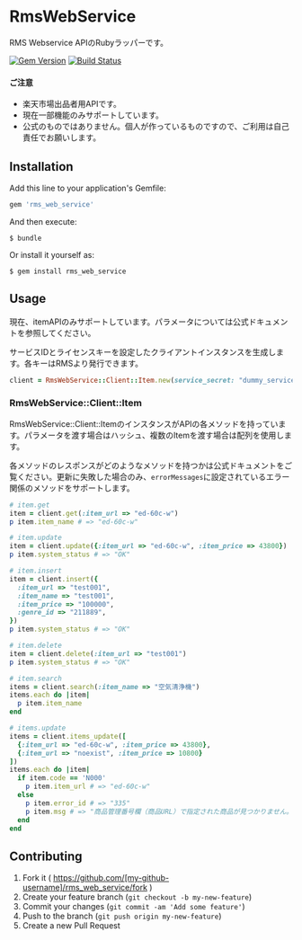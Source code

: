 # RmsWebService

RMS Webservice APIのRubyラッパーです。

[![Gem Version](https://badge.fury.io/rb/rms_web_service.svg)](http://badge.fury.io/rb/rms_web_service)
[![Build Status](https://travis-ci.org/kamiya54/rms_web_service.svg)](https://travis-ci.org/kamiya54/rms_web_service)

#### ご注意

* 楽天市場出品者用APIです。
* 現在一部機能のみサポートしています。
* 公式のものではありません。個人が作っているものですので、ご利用は自己責任でお願いします。

## Installation

Add this line to your application's Gemfile:

```ruby
gem 'rms_web_service'
```

And then execute:

    $ bundle

Or install it yourself as:

    $ gem install rms_web_service

## Usage

現在、itemAPIのみサポートしています。パラメータについては公式ドキュメントを参照してください。

サービスIDとライセンスキーを設定したクライアントインスタンスを生成します。各キーはRMSより発行できます。

```ruby
client = RmsWebService::Client::Item.new(service_secret: "dummy_service_secret", license_key: "dummy_license_key")
```

### RmsWebService::Client::Item

RmsWebService::Client::ItemのインスタンスがAPIの各メソッドを持っています。パラメータを渡す場合はハッシュ、複数のItemを渡す場合は配列を使用します。

各メソッドのレスポンスがどのようなメソッドを持つかは公式ドキュメントをご覧ください。更新に失敗した場合のみ、`errorMessages`に設定されているエラー関係のメソッドをサポートします。

```ruby
# item.get
item = client.get(:item_url => "ed-60c-w")
p item.item_name # => "ed-60c-w"

# item.update
item = client.update({:item_url => "ed-60c-w", :item_price => 43800})
p item.system_status # => "OK"

# item.insert
item = client.insert({
  :item_url => "test001",
  :item_name => "test001",
  :item_price => "100000",
  :genre_id => "211889",
})
p item.system_status # => "OK"

# item.delete
item = client.delete(:item_url => "test001")
p item.system_status # => "OK"

# item.search
items = client.search(:item_name => "空気清浄機")
items.each do |item|
  p item.item_name
end

# items.update
items = client.items_update([
  {:item_url => "ed-60c-w", :item_price => 43800},
  {:item_url => "noexist", :item_price => 10800}
])
items.each do |item|
  if item.code == 'N000'
    p item.item_url # => "ed-60c-w" 
  else
    p item.error_id # => "335"
    p item.msg # => "商品管理番号欄（商品URL）で指定された商品が見つかりません。更新・変更、削除の場合は、存在する商品の商品管理番号（商品URL）をご指定ください。"
  end
end
```

## Contributing

1. Fork it ( https://github.com/[my-github-username]/rms_web_service/fork )
2. Create your feature branch (`git checkout -b my-new-feature`)
3. Commit your changes (`git commit -am 'Add some feature'`)
4. Push to the branch (`git push origin my-new-feature`)
5. Create a new Pull Request
